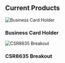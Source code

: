 ## Current Products

![Business Card Holder](http://vdbxio.github.io/img/P1000544-2.jpg)
### Business Card Holder


![CSR8635 Breakout](http://vdbxio.github.io/img/P1010241-3.jpg)
### CSR8635 Breakout
